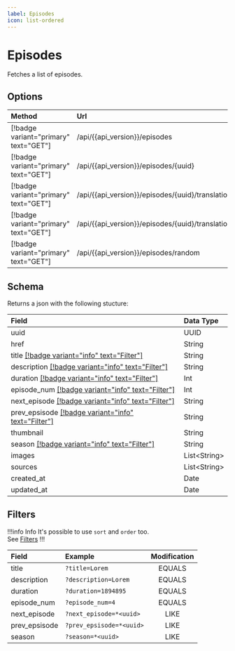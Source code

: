 ```yaml
---
label: Episodes
icon: list-ordered
---
```


# Episodes

Fetches a list of episodes.

## Options

| Method                                | Url                                                              | Description                     |
| :------------------------------------ | :--------------------------------------------------------------- | :------------------------------ |
| [!badge variant="primary" text="GET"] | /api/{{api_version}}/episodes                                    | **Retrieves** all.              |
| [!badge variant="primary" text="GET"] | /api/{{api_version}}/episodes/\{uuid\}                           | **Retrieves** one by **UUID**.  |
| [!badge variant="primary" text="GET"] | /api/{{api_version}}/episodes/\{uuid\}/translations              | **Retrieves** all translations. |
| [!badge variant="primary" text="GET"] | /api/{{api_version}}/episodes/\{uuid\}/translations/\{language\} | **Retrieves** one translation.  |
| [!badge variant="primary" text="GET"] | /api/{{api_version}}/episodes/random                             | **Retrieves** one random.       |

## Schema

Returns a json with the following stucture:

| Field                                                           | Data Type      |
| :-------------------------------------------------------------- | :------------- |
| uuid                                                            | UUID           |
| href                                                            | String         |
| title [[!badge variant="info" text="Filter"]](#filters)         | String         |
| description [[!badge variant="info" text="Filter"]](#filters)   | String         |
| duration [[!badge variant="info" text="Filter"]](#filters)      | Int            |
| episode_num [[!badge variant="info" text="Filter"]](#filters)   | Int            |
| next_episode [[!badge variant="info" text="Filter"]](#filters)  | String         |
| prev_epsisode [[!badge variant="info" text="Filter"]](#filters) | String         |
| thumbnail                                                       | String         |
| season [[!badge variant="info" text="Filter"]](#filters)        | String         |
| images                                                          | List\<String\> |
| sources                                                         | List\<String\> |
| created_at                                                      | Date           |
| updated_at                                                      | Date           |

## Filters

!!!info Info
It's possible to use `sort` and `order` too. \
See [Filters](../Guides/Filters.md)
!!!

| Field         | Example                  | Modification |
| :------------ | :----------------------- | :----------: |
| title         | `?title=Lorem`           |    EQUALS    |
| description   | `?description=Lorem`     |    EQUALS    |
| duration      | `?duration=1894895`      |    EQUALS    |
| episode_num   | `?episode_num=4`         |    EQUALS    |
| next_episode  | `?next_episode=*<uuid>`  |     LIKE     |
| prev_epsisode | `?prev_epsisode=*<uuid>` |     LIKE     |
| season        | `?season=*<uuid>`        |     LIKE     |

